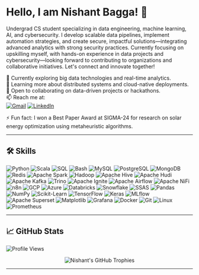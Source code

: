 # Hello, I am Nishant Bagga! 👋

Undergrad CS student specializing in data engineering, machine learning, AI, and cybersecurity. I develop scalable data pipelines, implement automation strategies, and create secure, impactful solutions—integrating advanced analytics with strong security practices. Currently focusing on upskilling myself, with hands-on experience in data projects and cybersecurity—looking forward to contributing to organizations and collaborative initiatives. Let's connect and innovate together!

🔭 Currently exploring big data technologies and real-time analytics.  
🌱 Learning more about distributed systems and cloud-native deployments.  
👯 Open to collaborating on data-driven projects or hackathons.  
📫 Reach me at:  
[![Gmail](https://img.shields.io/badge/Gmail-D14836?style=for-the-badge&logo=gmail&logoColor=white)](mailto:nishant07bagga@gmail.com) [![LinkedIn](https://img.shields.io/badge/LinkedIn-0077B5?style=for-the-badge&logo=linkedin&logoColor=white)](https://www.linkedin.com/in/nishant-bagga/)

⚡ Fun fact: I won a Best Paper Award at SIGMA-24 for research on solar energy optimization using metaheuristic algorithms.

---

## 🛠️ Skills

![Python](https://img.shields.io/badge/Python-3776AB?style=for-the-badge&logo=python&logoColor=white)
![Scala](https://img.shields.io/badge/Scala-DC322F?style=for-the-badge&logo=scala&logoColor=white)
![SQL](https://img.shields.io/badge/SQL-4479A1?style=for-the-badge&logo=mysql&logoColor=white)
![Bash](https://img.shields.io/badge/Bash-4EAA25?style=for-the-badge&logo=gnu-bash&logoColor=white)
![MySQL](https://img.shields.io/badge/MySQL-4479A1?style=for-the-badge&logo=mysql&logoColor=white)
![PostgreSQL](https://img.shields.io/badge/PostgreSQL-316192?style=for-the-badge&logo=postgresql&logoColor=white)
![MongoDB](https://img.shields.io/badge/MongoDB-47A248?style=for-the-badge&logo=mongodb&logoColor=white)
![Redis](https://img.shields.io/badge/Redis-DC382D?style=for-the-badge&logo=redis&logoColor=white)
![Apache Spark](https://img.shields.io/badge/Apache_Spark-E25A1C?style=for-the-badge&logo=apachespark&logoColor=white)
![Hadoop](https://img.shields.io/badge/Hadoop-66CCFF?style=for-the-badge&logo=apachehadoop&logoColor=black)
![Apache Hive](https://img.shields.io/badge/Apache_Hive-FDEE21?style=for-the-badge&logo=apache-hive&logoColor=black)
![Apache Hudi](https://img.shields.io/badge/Apache_Hudi-FF6B35?style=for-the-badge&logo=apache&logoColor=white)
![Apache Kafka](https://img.shields.io/badge/Apache_Kafka-231F20?style=for-the-badge&logo=apachekafka&logoColor=white)
![Trino](https://img.shields.io/badge/Trino-000000?style=for-the-badge&logo=trino&logoColor=white)
![Apache Ignite](https://img.shields.io/badge/Apache_Ignite-000000?style=for-the-badge&logo=apache-ignite&logoColor=white)
![Apache Airflow](https://img.shields.io/badge/Apache_Airflow-017CEE?style=for-the-badge&logo=apacheairflow&logoColor=white)
![Apache NiFi](https://img.shields.io/badge/Apache_NiFi-017081?style=for-the-badge&logo=apache&logoColor=white)
![n8n](https://img.shields.io/badge/n8n-FF6D5A?style=for-the-badge&logo=n8n&logoColor=white)
![GCP](https://img.shields.io/badge/Google_Cloud-4285F4?style=for-the-badge&logo=google-cloud&logoColor=white)
![Azure](https://img.shields.io/badge/Microsoft_Azure-0078D4?style=for-the-badge&logo=microsoft-azure&logoColor=white)
![Databricks](https://img.shields.io/badge/Databricks-FF3621?style=for-the-badge&logo=databricks&logoColor=white)
![Snowflake](https://img.shields.io/badge/Snowflake-29B5E8?style=for-the-badge&logo=snowflake&logoColor=white)
![SSAS](https://img.shields.io/badge/SSAS_Cubes-CC2927?style=for-the-badge&logo=microsoft-sql-server&logoColor=white)
![Pandas](https://img.shields.io/badge/Pandas-150458?style=for-the-badge&logo=pandas&logoColor=white)
![NumPy](https://img.shields.io/badge/NumPy-013243?style=for-the-badge&logo=numpy&logoColor=white)
![Scikit-Learn](https://img.shields.io/badge/Scikit_Learn-F7931E?style=for-the-badge&logo=scikit-learn&logoColor=white)
![TensorFlow](https://img.shields.io/badge/TensorFlow-FF6F00?style=for-the-badge&logo=tensorflow&logoColor=white)
![Keras](https://img.shields.io/badge/Keras-D00000?style=for-the-badge&logo=keras&logoColor=white)
![MLflow](https://img.shields.io/badge/MLflow-0194E2?style=for-the-badge&logo=mlflow&logoColor=white)
![Apache Superset](https://img.shields.io/badge/Apache_Superset-00A698?style=for-the-badge&logo=apache-superset&logoColor=white)
![Matplotlib](https://img.shields.io/badge/Matplotlib-000000?style=for-the-badge&logo=matplotlib&logoColor=white)
![Grafana](https://img.shields.io/badge/Grafana-F46800?style=for-the-badge&logo=grafana&logoColor=white)
![Docker](https://img.shields.io/badge/Docker-2496ED?style=for-the-badge&logo=docker&logoColor=white)
![Git](https://img.shields.io/badge/Git-F05032?style=for-the-badge&logo=git&logoColor=white)
![Linux](https://img.shields.io/badge/Linux-FCC624?style=for-the-badge&logo=linux&logoColor=black)
![Prometheus](https://img.shields.io/badge/Prometheus-E6522C?style=for-the-badge&logo=prometheus&logoColor=white)

---

## 📈 GitHub Stats

![Profile Views](https://komarev.com/ghpvc/?username=unspokenmyth&style=flat-square&color=blue)

<p align="center">
  <img src="https://github-profile-trophy.vercel.app/?username=unspokenmyth&theme=radical&column=7&no-frame=true" alt="Nishant's GitHub Trophies" />
</p>

---
